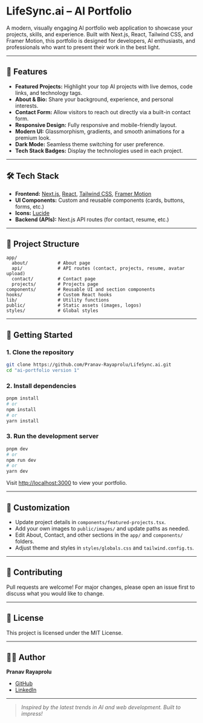 # LifeSync.ai – AI Portfolio

A modern, visually engaging AI portfolio web application to showcase your projects, skills, and experience. Built with Next.js, React, Tailwind CSS, and Framer Motion, this portfolio is designed for developers, AI enthusiasts, and professionals who want to present their work in the best light.

---

## 🚀 Features

- **Featured Projects:** Highlight your top AI projects with live demos, code links, and technology tags.
- **About & Bio:** Share your background, experience, and personal interests.
- **Contact Form:** Allow visitors to reach out directly via a built-in contact form.
- **Responsive Design:** Fully responsive and mobile-friendly layout.
- **Modern UI:** Glassmorphism, gradients, and smooth animations for a premium look.
- **Dark Mode:** Seamless theme switching for user preference.
- **Tech Stack Badges:** Display the technologies used in each project.

---

## 🛠️ Tech Stack

- **Frontend:** [Next.js](https://nextjs.org/), [React](https://react.dev/), [Tailwind CSS](https://tailwindcss.com/), [Framer Motion](https://www.framer.com/motion/)
- **UI Components:** Custom and reusable components (cards, buttons, forms, etc.)
- **Icons:** [Lucide](https://lucide.dev/)
- **Backend (APIs):** Next.js API routes (for contact, resume, etc.)

---

## 📂 Project Structure

```
app/
  about/           # About page
  api/             # API routes (contact, projects, resume, avatar upload)
  contact/         # Contact page
  projects/        # Projects page
components/        # Reusable UI and section components
hooks/             # Custom React hooks
lib/               # Utility functions
public/            # Static assets (images, logos)
styles/            # Global styles
```

---

## 🏁 Getting Started

### 1. Clone the repository

```sh
git clone https://github.com/Pranav-Rayaprolu/LifeSync.ai.git
cd "ai-portfolio version 1"
```

### 2. Install dependencies

```sh
pnpm install
# or
npm install
# or
yarn install
```

### 3. Run the development server

```sh
pnpm dev
# or
npm run dev
# or
yarn dev
```

Visit [http://localhost:3000](http://localhost:3000) to view your portfolio.

---

## 📝 Customization

- Update project details in `components/featured-projects.tsx`.
- Add your own images to `public/images/` and update paths as needed.
- Edit About, Contact, and other sections in the `app/` and `components/` folders.
- Adjust theme and styles in `styles/globals.css` and `tailwind.config.ts`.

---

## 🤝 Contributing

Pull requests are welcome! For major changes, please open an issue first to discuss what you would like to change.

---

## 📄 License

This project is licensed under the MIT License.

---

## 🙋‍♂️ Author

**Pranav Rayaprolu**

- [GitHub](https://github.com/Pranav-Rayaprolu)
- [LinkedIn](https://www.linkedin.com/in/pranav-rayaprolu/)

---

> _Inspired by the latest trends in AI and web development. Built to impress!_
